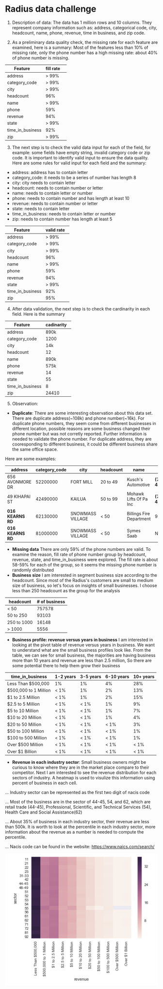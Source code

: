 # Radius data challenge
1. Description of data:
The data has 1 million rows and 10 columns. They represent company information such as: address, categorical code, city, headcount, name, phone, revenue, time in business, and zip code.

2. As a preliminary data quality check, the missing rate for each feature are examined, here is a summary:
Most of the features less than 10% of missing rate, only the phone number has a high missing rate:  about 40% of phone number is missing.

| Feature       | fill rate    |
| ------------- |-------------|
| address       | > 99%|
|category_code  | > 99%|
|city           | > 99%|
|headcount      |96%|
|name           |> 99%|
|phone          |59%|  
|revenue        |94%|
|state          |> 99%|
|time_in_business |92%|
|zip               | > 99%|

3. The next step is to check the valid data input for each of the field, for example: some fields have empty string, invalid category code or zip code. It is important to identify valid input to ensure the data quality. Here are some rules for valid input for each field and the summary:

* address: address has to contain letter
* category_code: it needs to be a series of number has length 8
* city: city needs to contain letter
* headcount: needs to contain number or letter
* name: needs to contain letter or number
* phone: needs to contain number and has length at least 10
* revenue: needs to contain number or letter
* state: needs to contain letter
* time_in_business: needs to contain letter or number
* zip: needs to contain number has length at least 5

| Feature       | valid rate  |
| ------------- |-------------|
| address       | > 99%|
|category_code  | > 99%|
|city           | > 99%|
|headcount      |96%|
|name           |> 99%|
|phone          |59%|  
|revenue        |94%|
|state          |> 99%|
|time_in_business |92%|
|zip               | 95%|

4. After data validation, the next step is to check the cardinarity in each field. Here is the summary

| Feature       | cadinarity  |
| ------------- |-------------|
| address       | 890k|
|category_code  | 1200|
|city           | 14k|
|headcount      |12|
|name           |890k|
|phone          |575k|  
|revenue        |14|
|state          |55|
|time_in_business |8|
|zip               |24410 |

5. Observation:
* **Duplicate**:
There are some interesting observation about this data set. There are duplicate address(~108k) and phone number(~16k). For duplicate phone numbers, they seem come from different businesses in different location, possible reasons are some business changed their phone number but was not corretly reported. Further information is needed to validate the phone number. For duplicate address, they are cooresponding to different business, it could be different business share the same office space.

Here are some examples:

|address|	category_code|	city|	headcount|	name|	phone|	revenue|	state|	time_in_business|	zip|
|-------|--------------|------|----------|------|------|---------|-------|------------------|----|
|656 AVONMORE DR|	52200000|	FORT MILL|20 to 49|	Kusch's Automotive|	**(703) 234-4646**|	Less Than $500,000|SC|10+ years|29715|
|49 KIHAPAI ST|42490000|KAILUA|	50 to 99|	Mohawk Lifts Of Pa Inc|	**(703) 234-4646**|	$5 to 10 Million|	HI|	6-10 years|96734|
|**016 KEARNS RD**|	62130000|	SNOWMASS VILLAGE|	< 50|	Billings Fire Department|	9787745887|	Less Than $500,000|CO|10+ years|	81615|
|**016 KEARNS RD**|	81000000|	SNOWMASS VILLAGE|	< 50|	Symes Saab|	None|	$500,000to 1 Million|	CO|10+ years|81615|	

* **Missing data**
There are only 59% of the phone numbers are valid. To examine the reason,  fill rate of phone number group by headcount, revenue, state, and time_in_business were explored. The fill rate is about 58-59% for each of the group, so it seems the missing phone number is randomly distributed
* **Business size**
I am interested in segment business size according to the headcount. Since most of the Radius's customers are small to medium size of business, so let's focus on insights of small businesses. I choose less than 250 headcount as the group for the analysis

|headcount| # of business|
|----------|--------------|
|< 50|           757578|
|50 to 250|       93103|
|250 to 1000|     16148|
|> 1000 |          5556|

* **Business profile: revenue versus years in business**
I am interested in looking at the pivot table of revenue versus years in business. We want to understand what are the small business profiles look like. From the table, we can see for small business, the majorities are having business more than 10 years and revenue are less than 2.5 million, So there are some potential there to help them grow their business

|time_in_business|	1-2 years|	3-5 years|	6-10 years|	10+ years|
|----------------|--------|----------|--------|---------|
|Less Than $500,000|	1%|	1%|	4%|	28%|
|$500,000 to 1 Million|	< 1%|	1%|	2%|	13%|
|$1 to 2.5 Million|	< 1%|	1%|	2%|	15%|
|$2.5 to 5 Million|	< 1%|	< 1%|	1%|	9%|
|$5 to 10 Million|	< 1%|	< 1%|	1%|	7%|
|$10 to 20 Million|	< 1%|	 < 1%|	1%|	4%|
|$20 to 50 Million|	< 1%|	< 1%|	< 1%|	3%|
|$50 to 100 Million| < 1%|< 1%|	< 1%|1%|
|$100 to 500 Million|	< 1%|	< 1%|	< 1%|1%|
|Over $500 Million|	< 1%|	< 1%|	< 1%|	< 1%|
|Over $1 Billion|	< 1%|	< 1%|	< 1%|	< 1%|

* **Revenue in each industry sector**:
Small business owners might be curious to know where they are in the market place compare to their competitor. Next I am interested to see the revenue distribution for each sectors of industry. A heatmap is used to visulize this information using percent of business in each cell.

... Industry sector can be represented as the first two digit of nacis code

... Most of the business are in the sector of 44-45, 54, and 62, which are retail trade (44-45), Professional, Scientific, and Technical Services (54), Health Care and Social Assistance(62)

... About 35% of business in each industry sector, their revenue are less than 500k. It is worth to look at the percentile in each industry sector, more information about the revenue as a number is needed to compute the percentile.

... Nacis code can be found in the website: https://www.naics.com/search/

![alt text](https://github.com/Yuming408/Radius/blob/master/Screen%20Shot%202017-10-10%20at%205.48.51%20PM.png "Industry versus revenue")




